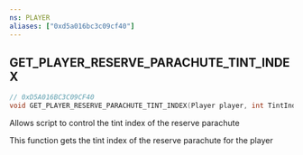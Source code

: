 ```yaml
---
ns: PLAYER
aliases: ["0xd5a016bc3c09cf40"]
---
```

## GET_PLAYER_RESERVE_PARACHUTE_TINT_INDEX

```c
// 0xD5A016BC3C09CF40
void GET_PLAYER_RESERVE_PARACHUTE_TINT_INDEX(Player player, int TintIndex);
```

Allows script to control the tint index of the reserve parachute

This function gets the tint index of the reserve parachute for the player

